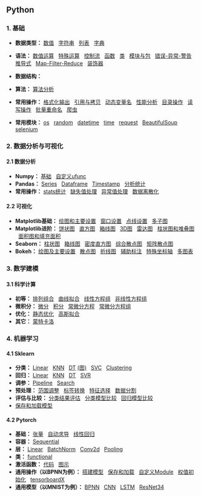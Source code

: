 ## Python
### 1. 基础
* **数据类型：**
[数值](https://github.com/ZhouBinTGL/Code-Summary/blob/master/Python/1.%20Basics/%E6%95%B0%E5%80%BC.txt)
&nbsp; [字符串](https://github.com/ZhouBinTGL/Code-Summary/blob/master/Python/1.%20Basics/%E5%AD%97%E7%AC%A6%E4%B8%B2.py) 
&nbsp; [列表](https://github.com/ZhouBinTGL/Code-Summary/blob/master/Python/1.%20Basics/%E5%88%97%E8%A1%A8.py)
&nbsp; [字典](https://github.com/ZhouBinTGL/Code-Summary/blob/master/Python/1.%20Basics/%E5%AD%97%E5%85%B8.py)

* **语法：** 
[数值运算](https://github.com/ZhouBinTGL/Code-Summary/blob/master/Python/1.%20Basics/%E6%95%B0%E5%80%BC%E8%BF%90%E7%AE%97.py)
&nbsp; [特殊运算](https://github.com/ZhouBinTGL/Code-Summary/blob/master/Python/1.%20Basics/%E7%89%B9%E6%AE%8A%E8%BF%90%E7%AE%97%E7%AC%A6.py)
&nbsp; [控制流]() 
&nbsp; [函数]()
&nbsp; [类]()
&nbsp; [模块与包]()
&nbsp; [错误-异常-警告]()
&nbsp; [推导式]() 
&nbsp; [Map-Filter-Reduce]()
&nbsp; [装饰器]()

* **数据结构：**

* **算法：** 
[算法分析]()

* **常用操作：**
[格式化输出]()
&nbsp; [引用与拷贝]()
&nbsp; [动态变量名]()
&nbsp; [性能分析]()
&nbsp; [目录操作]()
&nbsp; [读写操作]()
&nbsp; [批量重命名]()
&nbsp; [爬虫]()

* **常用模块：**
[os]()
&nbsp; [random]()
&nbsp; [datetime]()
&nbsp; [time]()
&nbsp; [request]()
&nbsp; [BeautifulSoup]()
&nbsp; [selenium]()

### 2. 数据分析与可视化

#### 2.1 数据分析
* **Numpy：**
[基础]()
&nbsp; [自定义ufunc]()
* **Pandas：**
[Series]()
&nbsp; [Dataframe]()
&nbsp; [Timestamp]()
&nbsp; [分析统计]()
* **常用操作：** 
[stats统计]()
&nbsp; [缺失值处理]()
&nbsp; [异常值处理]()
&nbsp; [数据离散化]()

#### 2.2 可视化
* **Matplotlib基础：** 
[绘图和主要设置]()
&nbsp; [窗口设置]()
&nbsp; [点线设置]()
&nbsp; [多子图]()
* **Matplotlib进阶：** 
[饼状图]()
&nbsp; [直方图]()
&nbsp; [箱线图]()
&nbsp; [3D图]()
&nbsp; [雷达图]()
&nbsp; [柱状图和堆叠图]()
&nbsp; [面积图和填充面积]()
* **Seaborn：** 
[柱状图]()
&nbsp; [箱线图]()
&nbsp; [密度直方图]()
&nbsp; [综合散点图]()
&nbsp; [矩阵散点图]()
* **Bokeh：**
[绘图及主要设置]()
&nbsp; [散点图]()
&nbsp; [折线图]()
&nbsp; [辅助标注]()
&nbsp; [特殊坐标轴]()
&nbsp; [多图表]()

### 3. 数学建模
#### 3.1 科学计算
* **初等：**
[排列组合]()
&nbsp; [曲线拟合]()
&nbsp; [线性方程组]()
&nbsp; [非线性方程组]()
* **微积分：**
[微分]()
&nbsp; [积分]()
&nbsp; [常微分方程]()
&nbsp; [常微分方程组]()
* **优化：**
[静态优化]()
&nbsp; [高斯拟合]()
* **其它：**
[蒙特卡洛]()

### 4. 机器学习
#### 4.1 Sklearn
* **分类：**
[Linear]()
&nbsp; [KNN]()
&nbsp; [DT]()
[(图)]()
&nbsp; [SVC]()
&nbsp; [Clustering]()
* **回归：**
[Linear]()
&nbsp; [KNN]()
&nbsp; [DT]()
&nbsp; [SVR]()
* **调参：**
[Pipeline]()
&nbsp; [Search]()
* **预处理：** 
[范围调整]()
&nbsp; [标签转换]()
&nbsp; [特征选择]()
&nbsp; [数据分割]()
* **评估与比较：**
[分类结果评估]()
&nbsp; [分类模型比较]()
&nbsp; [回归模型比较]()
* [保存和加载模型]()

#### 4.2 Pytorch
* **基础：**
[张量]()
&nbsp; [自动求导]()
&nbsp; [线性回归]()
* **容器：**
[Sequential]()
* **层：**
[Linear]()
&nbsp; [BatchNorm]()
&nbsp; [Conv2d]()
&nbsp; [Pooling]()
* **类：**
[functional]()
* **激活函数：**
[代码]()
&nbsp; [图示]()
* **通用操作（以BPNN为例）：**
[搭建模型]()
&nbsp; [保存和加载]()
&nbsp; [自定义Module]()
&nbsp; [权值初始化]()
&nbsp; [tensorboardX]()
* **通用模型（以MNIST为例）：**
[BPNN]()
&nbsp; [CNN]()
&nbsp; [LSTM]()
&nbsp; [ResNet34]()
